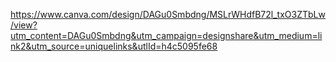 https://www.canva.com/design/DAGu0Smbdng/MSLrWHdfB72l_txO3ZTbLw/view?utm_content=DAGu0Smbdng&utm_campaign=designshare&utm_medium=link2&utm_source=uniquelinks&utlId=h4c5095fe68
